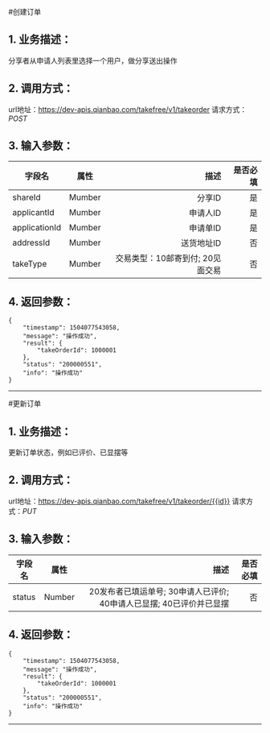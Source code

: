 #创建订单
## 1. 业务描述：
分享者从申请人列表里选择一个用户，做分享送出操作

## 2. 调用方式：
url地址：https://dev-apis.qianbao.com/takefree/v1/takeorder
请求方式：*POST*

## 3. 输入参数：
|字段名|属性|描述|是否必填|
|---------|:------:|------:|------------:|
|shareId|Mumber|分享ID|是|
|applicantId|Mumber|申请人ID|是|
|applicationId|Mumber|申请单ID|是|
|addressId|Mumber|送货地址ID|否|
|takeType|Mumber|交易类型：10邮寄到付; 20见面交易|否|

## 4. 返回参数：
```
{
    "timestamp": 1504077543058,
    "message": "操作成功",
    "result": {
        "takeOrderId": 1000001
    },
    "status": "200000551",
    "info": "操作成功"
}
```
***

#更新订单
## 1. 业务描述：
更新订单状态，例如已评价、已显摆等

## 2. 调用方式：
url地址：https://dev-apis.qianbao.com/takefree/v1/takeorder/{{id}}
请求方式：*PUT*

## 3. 输入参数：
|字段名|属性|描述|是否必填|
|---------|:------:|------:|------------:|
|status|Number|20发布者已填运单号; 30申请人已评价; 40申请人已显摆; 40已评价并已显摆|否|

## 4. 返回参数：
```
{
    "timestamp": 1504077543058,
    "message": "操作成功",
    "result": {
        "takeOrderId": 1000001
    },
    "status": "200000551",
    "info": "操作成功"
}
```
***